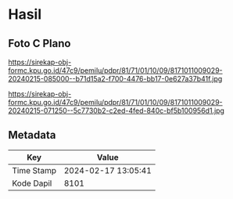 # Hasil

## Foto C Plano

https://sirekap-obj-formc.kpu.go.id/47c9/pemilu/pdpr/81/71/01/10/09/8171011009029-20240215-085000--b71d15a2-f700-4476-bb17-0e627a37b41f.jpg

https://sirekap-obj-formc.kpu.go.id/47c9/pemilu/pdpr/81/71/01/10/09/8171011009029-20240215-071250--5c7730b2-c2ed-4fed-840c-bf5b100956d1.jpg


## Metadata

| Key        | Value               |
| ---------- | ------------------- |
| Time Stamp | 2024-02-17 13:05:41 |
| Kode Dapil | 8101                |



